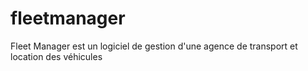 # fleetmanager
Fleet Manager est un logiciel de gestion d'une agence de transport et location des véhicules

